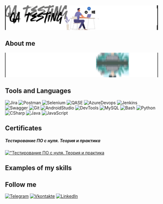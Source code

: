 ![Header](https://github.com/Makisim-test/Makisim-test/blob/main/VID_20240703_130950.gif)
## About me
![ican](https://github.com/Makisim-test/Makisim-test/blob/main/VID_20240703_003413.gif)
## Tools and Languages
![Jira](https://img.shields.io/badge/-Jira-000000?style=for-the-badge&logo=Jira&logoColor=0000CD)
![Postman](https://img.shields.io/badge/-Postman-000000?style=for-the-badge&logo=Postman&logoColor=FF4500)
![Selenium](https://img.shields.io/badge/-Selenium-000000?style=for-the-badge&logo=Selenium&logoColor=#43B02A)
![QASE](https://img.shields.io/badge/-QASE-000000?style=for-the-badge&logo=QASE&logoColor=9932CC)
![AzureDevops](https://img.shields.io/badge/-AzureDevops-000000?style=for-the-badge&logo=AzureDevops&logoColor=4169E1)
![Jenkins](https://img.shields.io/badge/-Jenkins-000000?style=for-the-badge&logo=Jenkins&logoColor=F0E68C)
![Swagger](https://img.shields.io/badge/-Swagger-000000?style=for-the-badge&logo=Swagger&logoColor=228B22)
![Git](https://img.shields.io/badge/-Git-000000?style=for-the-badge&logo=Git&logoColor=FF6347)
![AndroidStudio](https://img.shields.io/badge/-AndroidStudio-000000?style=for-the-badge&logo=AndroidStudio&logoColor=00FF7F)
![DevTools](https://img.shields.io/badge/-DevTools-000000?style=for-the-badge&logo=googlechrome&logoColor=#4285F4)
![MySQL](https://img.shields.io/badge/-MySQL-000000?style=for-the-badge&logo=MySQL&logoColor=#4479A1)
![Bash](https://img.shields.io/badge/-Bash-000000?style=for-the-badge&logo=gnubash&logoColor=#4EAA25)
![Python](https://img.shields.io/badge/-Python-000000?style=for-the-badge&logo=Python&logoColor=#3776AB)
![CSharp](https://img.shields.io/badge/-c%23-000000?style=for-the-badge&logo=CSharp&logoColor=800080)
![Java](https://img.shields.io/badge/-Java-000000?style=for-the-badge&logo=openjdk&logoColor=yellow)
![JavaScript](https://img.shields.io/badge/-JavaScript-000000?style=for-the-badge&logo=JavaScript&logoColor=FFFF00)
## Certificates
##### Тестирование ПО с нуля. Теория и практика
[!["Тестирование ПО с нуля. Теория и практика](https://img.shields.io/badge/-сертификат-000000?style=for-the-badge&logo=&logoColor=0000CD)](https://stepik.org/certificate/d76178c7abc83d867ae262f53f6a01a4393bfd37.pdf)
##  Examples of my skills
## Follow me
[![Telegram](https://img.shields.io/badge/-Telegram-000000?style=for-the-badge&logo=Telegram&logoColor=00BFFF)](https://t.me/Maxim0i)
[![Vkontakte](https://img.shields.io/badge/-Vkontakte-000000?style=for-the-badge&logo=VK&logoColor=1E90FF)](https://vk.com/faq18366)
[![LinkedIn](https://img.shields.io/badge/-LinkedIn-000000?style=for-the-badge&logo=LinkedIn&logoColor=4169E1)](https://www.linkedin.com/me?trk=p_mwlite_feed-secondary_nav)
